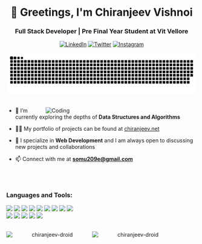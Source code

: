 
<!--[![MasterHead](https://images.unsplash.com/photo-1498050108023-c5249f4df085?auto=format&fit=crop&q=80&w=2944&ixlib=rb-4.0.3&ixid=M3wxMjA3fDB8MHxwaG90by1wYWdlfHx8fGVufDB8fHx8fA%3D%3D)](https://www.chiranjeev.net)
-->
<h1 align="center">🚀 Greetings, I'm Chiranjeev Vishnoi</h1>
<h3 align="center">Full Stack Developer | Pre Final Year Student at Vit Vellore</h3>
     <div align="center ">

[![LinkedIn](https://img.shields.io/badge/LinkedIn-%230077B5.svg?logo=linkedin&logoColor=white)](https://linkedin.com/in/chiranjeev-vishnoi-345b481b0) 
[![Twitter](https://img.shields.io/badge/Twitter-%231DA1F2.svg?logo=Twitter&logoColor=white)](https://twitter.com/Chiranjeevvish3) 
[![Instagram](https://img.shields.io/badge/Instagram-%23E4405F.svg?logo=Instagram&logoColor=white)](https://instagram.com/chiru_vishnoi) 
</div>
<div align="center">
  <source media="(prefers-color-scheme: dark)" srcset="https://raw.githubusercontent.com/Chiranjeev-droid/Chiranjeev-droid/0d92ef41189453568ec2929a7a56d5653cd67623/github-contribution-grid-snake-dark.svg" />
  <source media="(prefers-color-scheme: light)" srcset="https://raw.githubusercontent.com/Chiranjeev-droid/Chiranjeev-droid/0d92ef41189453568ec2929a7a56d5653cd67623/github-contribution-grid-snake.svg" />
  <img alt="github-snake" src="https://raw.githubusercontent.com/Chiranjeev-droid/Chiranjeev-droid/0d92ef41189453568ec2929a7a56d5653cd67623/github-contribution-grid-snake.svg" />
</div>
<br>
<div>
<img align="right" alt="Coding" width="400" src="https://github.com/Chiranjeev-droid/Chiranjeev-droid/assets/66114276/8e203c67-3d51-491b-92e8-9199aa3f0a2e">



- 🌱 I’m currently exploring the depths of **Data Structures and Algorithms**

- 👨‍💻 My portfolio of projects can be found at  [chiranjeev.net](https://www.chiranjeev.net)

- 💬 I specialize in **Web Development** and I am always open to discussing new projects and collaborations

- 📫 Connect with me at **somu209e@gmail.com**

</div>
<!--  -->
<!-- <h3 align="left">Connect with me:</h3> -->
 

<!---![LeetCode](https://img.shields.io/badge/LeetCode-000000?logo=LeetCode&logoColor=#d16c06)  --->

<br>
<!---
<p><img align="left" src="https://github-readme-stats.vercel.app/api/top-langs?username=chiranjeev-droid&show_icons=true&locale=en&layout=compact" alt="chiranjeev-droid" /></p>
<br><br><br><br><br><br><br> --->
<br>
<h3 align="left">Languages and Tools:</h3>
<div align="left">
<img src="https://img.shields.io/badge/next%20js-000000?style=for-the-badge&logo=nextdotjs&logoColor=white" /> 
<img src="https://img.shields.io/badge/TypeScript-007ACC?style=for-the-badge&logo=typescript&logoColor=white" /> 
<img src="https://img.shields.io/badge/JavaScript-323330?style=for-the-badge&logo=javascript&logoColor=F7DF1E" /> 
<img src="https://img.shields.io/badge/C%2B%2B-00599C?style=for-the-badge&logo=c%2B%2B&logoColor=white" /> 
<img src="https://img.shields.io/badge/CSS3-1572B6?style=for-the-badge&logo=css3&logoColor=white" /> 
<img src="https://img.shields.io/badge/HTML5-E34F26?style=for-the-badge&logo=html5&logoColor=white" /> 
<img src="https://img.shields.io/badge/json-5E5C5C?style=for-the-badge&logo=json&logoColor=white" /> 
<img src="https://img.shields.io/badge/Prisma-3982CE?style=for-the-badge&logo=Prisma&logoColor=white" /> 
<img src="https://img.shields.io/badge/Node%20js-339933?style=for-the-badge&logo=nodedotjs&logoColor=white" /> 
  <br>
<img src="https://img.shields.io/badge/Expo-1B1F23?style=for-the-badge&logo=expo&logoColor=white" /> 
<img src="https://img.shields.io/badge/Express%20js-000000?style=for-the-badge&logo=express&logoColor=white" /> 
<img src="https://img.shields.io/badge/MongoDB-4EA94B?style=for-the-badge&logo=mongodb&logoColor=white" /> 
<img src="https://img.shields.io/badge/React_Native-20232A?style=for-the-badge&logo=react&logoColor=61DAFB" /> 
<img src="https://img.shields.io/badge/PHP-777BB4?style=for-the-badge&logo=php&logoColor=white" /> 
</div>
<br>
<div align="center">
  <p><img align="left" width="45%" src="https://github-readme-streak-stats.herokuapp.com/?user=chiranjeev-droid" alt="chiranjeev-droid" /></p>
  <p><img align="left" width="45%" src="https://github-readme-stats.vercel.app/api?username=chiranjeev-droid&show_icons=true&locale=en" alt="chiranjeev-droid" /></p>
</div>

